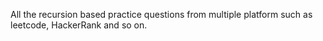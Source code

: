 All the recursion based practice questions from multiple platform such as leetcode, HackerRank and so on. 
